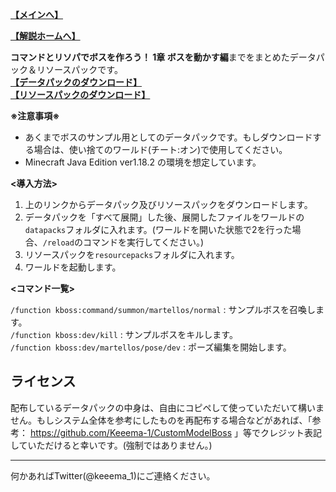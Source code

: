 
**[【メインへ】](https://github.com/Keeema-1/CustomModelBoss)**

**[【解説ホームへ】](https://github.com/Keeema-1/CustomModelBoss/blob/main/lectures/home.md)**

**コマンドとリソパでボスを作ろう！ 1章 ボスを動かす編**までをまとめたデータパック＆リソースパックです。  
**[【データパックのダウンロード】](https://github.com/Keeema-1/CustomModelBoss/releases/download/v0.0.1/CustomModelBoss-sample1-v0.0.1.zip)**  
**[【リソースパックのダウンロード】](https://github.com/Keeema-1/CustomModelBoss/releases/download/v0.0.1/BossResourcePack.zip)**  

**※注意事項※**
 - あくまでボスのサンプル用としてのデータパックです。もしダウンロードする場合は、使い捨てのワールド(チート:オン)で使用してください。
 - Minecraft Java Edition ver1.18.2 の環境を想定しています。

**<導入方法>**

1. 上のリンクからデータパック及びリソースパックをダウンロードします。
2. データパックを「すべて展開」した後、展開したファイルをワールドの`datapacks`フォルダに入れます。(ワールドを開いた状態で2を行った場合、`/reload`のコマンドを実行してください。)
3. リソースパックを`resourcepacks`フォルダに入れます。
4. ワールドを起動します。

**<コマンド一覧>**  

`/function kboss:command/summon/martellos/normal` : サンプルボスを召喚します。  
`/function kboss:dev/kill` : サンプルボスをキルします。    
`/function kboss:dev/martellos/pose/dev` : ポーズ編集を開始します。  

## ライセンス

配布しているデータパックの中身は、自由にコピペして使っていただいて構いません。もしシステム全体を参考にしたものを再配布する場合などがあれば、「参考： https://github.com/Keeema-1/CustomModelBoss 」等でクレジット表記していただけると幸いです。(強制ではありません。)

___

何かあればTwitter(@keeema_1)にご連絡ください。
